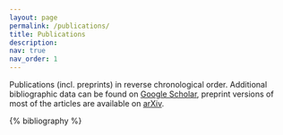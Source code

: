 ```yaml
---
layout: page
permalink: /publications/
title: Publications
description: 
nav: true
nav_order: 1
---
```

<!-- _pages/publications.md -->

<p>
Publications (incl. preprints) in reverse chronological order. Additional bibliographic data can be found on <a href="https://scholar.google.de/citations?hl=en&user=Q30OgVkAAAAJ">Google Scholar</a>, preprint versions of most of the articles are available on <a href="https://arxiv.org/a/straub_c_1.html">arXiv</a>.
</p>

<div class="publications">

{% bibliography %}

</div>
